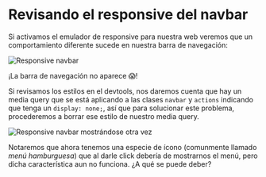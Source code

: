 # Revisando el responsive del navbar

Si activamos el emulador de responsive para nuestra web veremos que un
comportamiento diferente sucede en nuestra barra de navegación:

![Responsive navbar](./assets/responsive-navbar.png)

¡La barra de navegación no aparece 😱!

Si revisamos los estilos en el devtools, nos daremos cuenta que hay un media
query que se está aplicando a las clases `navbar` y `actions` indicando que
tenga un `display: none;`, así que para solucionar este problema, procederemos
a borrar ese estilo de nuestro media query.

![Responsive navbar mostrándose otra vez](./assets/responsive-navbar-2.png)

Notaremos que ahora tenemos una especie de ícono (comunmente llamado
_menú hamburguesa_) que al darle click debería de mostrarnos el menú, pero dicha
característica aun no funciona. ¿A qué se puede deber?
